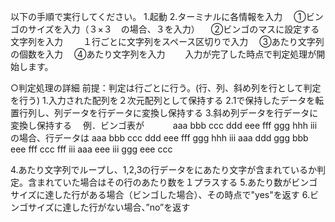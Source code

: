 以下の手順で実行してください。
1.起動
2.ターミナルに各情報を入力
　①ビンゴのサイズを入力（３×３　の場合、３を入力）
　②ビンゴのマスに設定する文字列を入力
　　１行ごとに文字列をスペース区切りで入力
　③あたり文字列の個数を入力
　④あたり文字列を入力
　　入力が完了した時点で判定処理が開始します。


○判定処理の詳細
前提：判定は行ごとに行う。(行、列、斜め列を行として判定を行う)
1.入力された配列を２次元配列として保持する
2.1で保持したデータを転置行列し、列データを行データに変換し保持する
3.斜め列データを行データに変換し保持する
　例．ビンゴ表が
　　　aaa bbb ccc
      ddd eee fff
      ggg hhh iii
    の場合、行データは
      aaa bbb ccc
      ddd eee fff
      ggg hhh iii
      aaa ddd ggg
      bbb eee fff
      ccc fff iii
      aaa eee iii
      ggg eee ccc

4.あたり文字列でループし、1,2,3の行データをにあたり文字が含まれているか判定。含まれていた場合はその行のあたり数を１プラスする
5.あたり数がビンゴサイズに達した行がある場合（ビンゴした場合）、その時点で"yes"を返す
6.ビンゴサイズに達した行がない場合、”no”を返す
